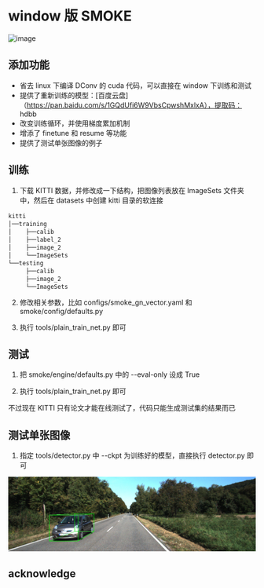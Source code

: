 
#  window 版 SMOKE

![image](figures/result.gif)

##  添加功能

- 省去 linux 下编译 DConv 的 cuda 代码，可以直接在 window 下训练和测试
- 提供了重新训练的模型：[百度云盘]（https://pan.baidu.com/s/1GQdUfi6W9VbsCpwshMxlxA），提取码： hdbb
- 改变训练循环，并使用梯度累加机制
- 增添了 finetune 和 resume 等功能
- 提供了测试单张图像的例子


## 训练

1. 下载 KITTI 数据，并修改成一下结构，把图像列表放在 ImageSets 文件夹中，然后在 datasets 中创建 kitti 目录的软连接
```
kitti
│──training
│    ├──calib 
│    ├──label_2 
│    ├──image_2
│    └──ImageSets
└──testing
     ├──calib 
     ├──image_2
     └──ImageSets
```
     
2. 修改相关参数，比如 configs/smoke_gn_vector.yaml 和 smoke/config/defaults.py 

3. 执行 tools/plain_train_net.py 即可

## 测试

1. 把 smoke/engine/defaults.py 中的 --eval-only 设成 True

3. 执行 tools/plain_train_net.py 即可

不过现在 KITTI 只有论文才能在线测试了，代码只能生成测试集的结果而已

## 测试单张图像

1. 指定 tools/detector.py 中 --ckpt 为训练好的模型，直接执行 detector.py 即可

![image](figures/result.png)


## acknowledge






